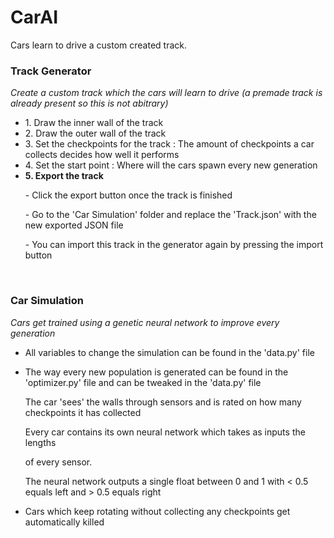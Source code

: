 # CarAI
Cars learn to drive a custom created track.

<h3><b>Track Generator</b></h3>
<i>Create a custom track which the cars will learn to drive
(a premade track is already present so this is not abitrary)</i>
<p></p>
<ul>
<li>1. Draw the inner wall of the track
<li>2. Draw the outer wall of the track
<li>3. Set the checkpoints for the track : The amount of checkpoints a car collects decides how well it performs
<li>4. Set the start point : Where will the cars spawn every new generation

<li><b>5. Export the track</b>
<p>- Click the export button once the track is finished</p>
<p>- Go to the 'Car Simulation' folder and replace the 'Track.json' with the new exported JSON file</p>
<p>- You can import this track in the generator again by pressing the import button</p>
</ul>
<br>
<h3><b>Car Simulation</b></h3>
<i>Cars get trained using a genetic neural network to improve every generation</i>
<p></p>
<ul>
<li><p>All variables to change the simulation can be found in the 'data.py' file</p>
<li><p>The way every new population is generated can be found in the 'optimizer.py' file and can be tweaked in the 'data.py' file</p>
<p>  The car 'sees' the walls through sensors and is rated on how many checkpoints it has collected</p>
<p>  Every car contains its own neural network which takes as inputs the lengths</p>
of every sensor.
<p>  The neural network outputs a single float between 0 and 1 with < 0.5 equals left and > 0.5 equals right</p>
<li><p>Cars which keep rotating without collecting any checkpoints get automatically killed</p>